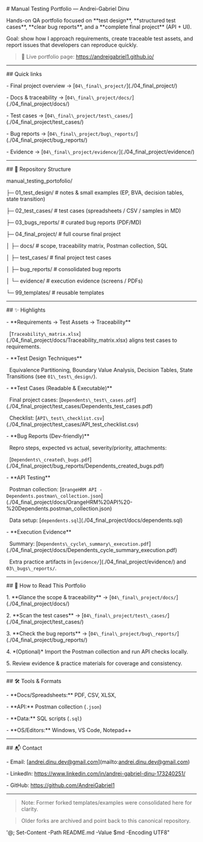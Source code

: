 \# Manual Testing Portfolio — Andrei-Gabriel Dinu



Hands-on QA portfolio focused on \*\*test design\*\*, \*\*structured test cases\*\*, \*\*clear bug reports\*\*, and a \*\*complete final project\*\* (API + UI).  

Goal: show how I approach requirements, create traceable test assets, and report issues that developers can reproduce quickly.



> 🔗 Live portfolio page: https://andreigabriel1.github.io/



---



\## Quick links

\- Final project overview → \[`04\_final\_project/`](./04\_final\_project/)

\- Docs \& traceability → \[`04\_final\_project/docs/`](./04\_final\_project/docs/)

\- Test cases → \[`04\_final\_project/test\_cases/`](./04\_final\_project/test\_cases/)

\- Bug reports → \[`04\_final\_project/bug\_reports/`](./04\_final\_project/bug\_reports/)

\- Evidence → \[`04\_final\_project/evidence/`](./04\_final\_project/evidence/)



---



\## 🧭 Repository Structure



manual\_testing\_portofolio/

├─ 01\_test\_design/ # notes \& small examples (EP, BVA, decision tables, state transition)

├─ 02\_test\_cases/ # test cases (spreadsheets / CSV / samples in MD)

├─ 03\_bugs\_reports/ # curated bug reports (PDF/MD)

├─ 04\_final\_project/ # full course final project

│ ├─ docs/ # scope, traceability matrix, Postman collection, SQL

│ ├─ test\_cases/ # final project test cases

│ ├─ bug\_reports/ # consolidated bug reports

│ └─ evidence/ # execution evidence (screens / PDFs)

└─ 99\_templates/ # reusable templates

---



\## ✨ Highlights



\- \*\*Requirements → Test Assets → Traceability\*\*  

&nbsp; \[`Traceability\_matrix.xlsx`](./04\_final\_project/docs/Traceability\_matrix.xlsx) aligns test cases to requirements.



\- \*\*Test Design Techniques\*\*  

&nbsp; Equivalence Partitioning, Boundary Value Analysis, Decision Tables, State Transitions (see `01\_test\_design/`).



\- \*\*Test Cases (Readable \& Executable)\*\*  

&nbsp; Final project cases: \[`Dependents\_test\_cases.pdf`](./04\_final\_project/test\_cases/Dependents\_test\_cases.pdf)  

&nbsp; Checklist: \[`API\_test\_checklist.csv`](./04\_final\_project/test\_cases/API\_test\_checklist.csv)



\- \*\*Bug Reports (Dev-friendly)\*\*  

&nbsp; Repro steps, expected vs actual, severity/priority, attachments:  

&nbsp; \[`Dependents\_created\_bugs.pdf`](./04\_final\_project/bug\_reports/Dependents\_created\_bugs.pdf)



\- \*\*API Testing\*\*  

&nbsp; Postman collection: \[`OrangeHRM API - Dependents.postman\_collection.json`](./04\_final\_project/docs/OrangeHRM%20API%20-%20Dependents.postman\_collection.json)  

&nbsp; Data setup: \[`dependents.sql`](./04\_final\_project/docs/dependents.sql)



\- \*\*Execution Evidence\*\*  

&nbsp; Summary: \[`Dependents\_cycle\_summary\_execution.pdf`](./04\_final\_project/docs/Dependents\_cycle\_summary\_execution.pdf)  

&nbsp; Extra practice artifacts in \[`evidence/`](./04\_final\_project/evidence/) and `03\_bugs\_reports/`.



---



\## 🧪 How to Read This Portfolio



1\. \*\*Glance the scope \& traceability\*\* → \[`04\_final\_project/docs/`](./04\_final\_project/docs/)  

2\. \*\*Scan the test cases\*\* → \[`04\_final\_project/test\_cases/`](./04\_final\_project/test\_cases/)  

3\. \*\*Check the bug reports\*\* → \[`04\_final\_project/bug\_reports/`](./04\_final\_project/bug\_reports/)  

4\. \*(Optional)\* Import the Postman collection and run API checks locally.  

5\. Review evidence \& practice materials for coverage and consistency.



---



\## 🛠️ Tools \& Formats



\- \*\*Docs/Spreadsheets:\*\* PDF, CSV, XLSX,  

\- \*\*API:\*\* Postman collection (`.json`)  

\- \*\*Data:\*\* SQL scripts (`.sql`)  

\- \*\*OS/Editors:\*\* Windows, VS Code, Notepad++



---



\## 📬 Contact



\- Email: \[andrei.dinu.dev@gmail.com](mailto:andrei.dinu.dev@gmail.com)  

\- LinkedIn: https://www.linkedin.com/in/andrei-gabriel-dinu-173240251/  

\- GitHub: https://github.com/AndreiGabriel1



---



> Note: Former forked templates/examples were consolidated here for clarity.  

> Older forks are archived and point back to this canonical repository.

'@; Set-Content -Path README.md -Value $md -Encoding UTF8"



